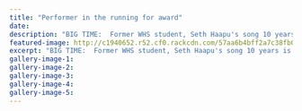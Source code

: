 ```yaml
---
title: "Performer in the running for award"
date: 
description: "BIG TIME:  Former WHS student, Seth Haapu's song 10 years is up for the 2016 APRA Silver Scroll, Wanganui Chronicle article on 25/7/16..."
featured-image: http://c1940652.r52.cf0.rackcdn.com/57aa6b4bff2a7c38fb0011f0/silver-scroll_transparent-background_600x400.png
excerpt: "BIG TIME:  Former WHS student, Seth Haapu's song 10 years is up for the 2016 APRA Silver Scroll..."
gallery-image-1: 
gallery-image-2: 
gallery-image-3: 
gallery-image-4: 
gallery-image-5: 
---
```

